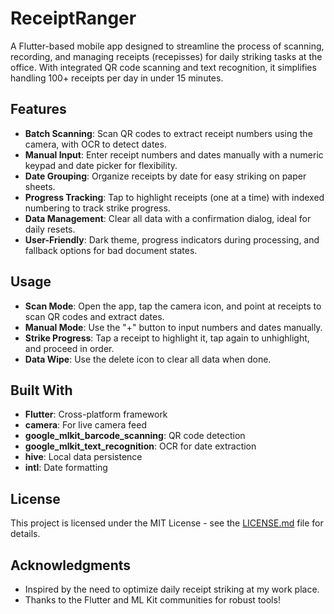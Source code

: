 # ReceiptRanger

A Flutter-based mobile app designed to streamline the process of scanning, recording, and managing receipts (recepisses) for daily striking tasks at the office. With integrated QR code scanning and text recognition, it simplifies handling 100+ receipts per day in under 15 minutes.

## Features
- **Batch Scanning**: Scan QR codes to extract receipt numbers using the camera, with OCR to detect dates.
- **Manual Input**: Enter receipt numbers and dates manually with a numeric keypad and date picker for flexibility.
- **Date Grouping**: Organize receipts by date for easy striking on paper sheets.
- **Progress Tracking**: Tap to highlight receipts (one at a time) with indexed numbering to track strike progress.
- **Data Management**: Clear all data with a confirmation dialog, ideal for daily resets.
- **User-Friendly**: Dark theme, progress indicators during processing, and fallback options for bad document states.

## Usage
- **Scan Mode**: Open the app, tap the camera icon, and point at receipts to scan QR codes and extract dates.
- **Manual Mode**: Use the "+" button to input numbers and dates manually.
- **Strike Progress**: Tap a receipt to highlight it, tap again to unhighlight, and proceed in order.
- **Data Wipe**: Use the delete icon to clear all data when done.

## Built With
- **Flutter**: Cross-platform framework
- **camera**: For live camera feed
- **google_mlkit_barcode_scanning**: QR code detection
- **google_mlkit_text_recognition**: OCR for date extraction
- **hive**: Local data persistence
- **intl**: Date formatting

## License
This project is licensed under the MIT License - see the [LICENSE.md](LICENSE.md) file for details.

## Acknowledgments
- Inspired by the need to optimize daily receipt striking at my work place.
- Thanks to the Flutter and ML Kit communities for robust tools!
